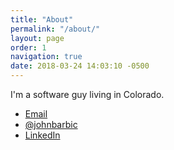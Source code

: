 ```yaml
---
title: "About"
permalink: "/about/"
layout: page
order: 1
navigation: true
date: 2018-03-24 14:03:10 -0500
---
```

I'm a software guy living in Colorado. 

* [Email](mailto:john@barbic.com)
* [@johnbarbic](https://twitter.com/johnbarbic)
* [LinkedIn](https://www.linkedin.com/in/johnbarbic/)

